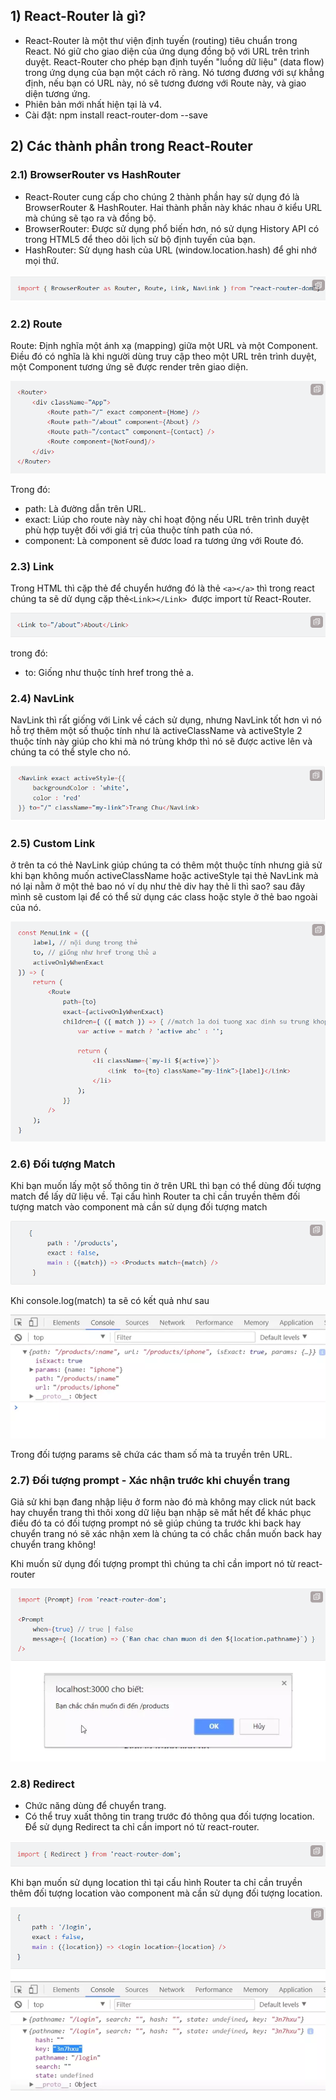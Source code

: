 ## 1) React-Router là gì?

- React-Router là một thư viện định tuyến (routing) tiêu chuẩn trong React. Nó giữ cho giao diện của ứng dụng đồng bộ với URL trên trình duyệt. React-Router cho phép bạn định tuyến "luồng dữ liệu" (data flow) trong ứng dụng của bạn một cách rõ ràng. Nó tương đương với sự khẳng định, nếu bạn có URL này, nó sẽ tương đương với Route này, và giao diện tương ứng.
- Phiên bản mới nhất hiện tại là v4.
- Cài đặt: npm install react-router-dom --save

## 2) Các thành phần trong React-Router

### 2.1) BrowserRouter vs HashRouter

- React-Router cung cấp cho chúng 2 thành phần hay sử dụng đó là BrowserRouter & HashRouter. Hai thành phần này khác nhau ở kiểu URL mà chúng sẽ tạo ra và đồng bộ.
- BrowserRouter: Được sử dụng phổ biến hơn, nó sử dụng History API có trong HTML5 để theo dõi lịch sử bộ định tuyến của bạn.
- HashRouter: Sử dụng hash của URL (window.location.hash) để ghi nhớ mọi thứ.

![alt](anh1.png)

### 2.2) Route

Route: Định nghĩa một ánh xạ (mapping) giữa một URL và một Component. Điều đó có nghĩa là khi người dùng truy cập theo một URL trên trình duyệt, một Component tương ứng sẽ được render trên giao diện.

![alt](anh2.png)

Trong đó:

- path: Là đường dẫn trên URL.
- exact: Liúp cho route này này chỉ hoạt động nếu URL trên trình duyệt phù hợp tuyệt đối với giá trị của thuộc tính path của nó.
- component: Là component sẽ đươc load ra tương ứng với Route đó.

### 2.3) Link

Trong HTML thì cặp thẻ để chuyển hướng đó là thẻ `<a></a>` thì trong react chúng ta sẽ dử dụng cặp thẻ`<Link></Link> `được import từ React-Router.

![alt](anh3.png)

trong đó:

- to: Giống như thuộc tính href trong thẻ a.

### 2.4) NavLink

NavLink thì rất giống với Link về cách sử dụng, nhưng NavLink tốt hơn vì nó hỗ trợ thêm một số thuộc tính như là activeClassName và activeStyle 2 thuộc tính này giúp cho khi mà nó trùng khớp thì nó sẽ được active lên và chúng ta có thể style cho nó.

![alt](anh4.png)

### 2.5) Custom Link

ở trên ta có thẻ NavLink giúp chúng ta có thêm một thuộc tính nhưng giả sử khi bạn không muốn activeClassName hoặc activeStyle tại thẻ NavLink mà nó lại nằm ở một thẻ bao nó ví dụ như thẻ div hay thẻ li thì sao? sau đây mình sẽ custom lại để có thể sử dụng các class hoặc style ở thẻ bao ngoài của nó.

![alt](anh5.png)

### 2.6) Đối tượng Match

Khi bạn muốn lấy một số thông tin ở trên URL thì bạn có thể dùng đối tượng match để lấy dữ liệu về. Tại cấu hình Router ta chỉ cần truyền thêm đối tượng match vào component mà cần sử dụng đối tượng match

![alt](anh6.png)

Khi console.log(match) ta sẽ có kết quả như sau

![alt](anh7.png)

Trong đối tượng params sẽ chứa các tham số mà ta truyền trên URL.

### 2.7) Đối tượng prompt - Xác nhận trước khi chuyển trang

Giả sử khi bạn đang nhập liệu ở form nào đó mà không may click nút back hay chuyển trang thì thôi xong dữ liệu bạn nhập sẽ mất hết để khác phục điều đó ta có đối tượng prompt nó sẽ giúp chúng ta trước khi back hay chuyển trang nó sẽ xác nhận xem là chúng ta có chắc chắn muốn back hay chuyển trang không!

Khi muốn sử dụng đối tượng prompt thì chúng ta chỉ cần import nó từ react-router

![alt](anh8.png)

### 2.8) Redirect

* Chức năng dùng để chuyển trang.
* Có thể truy xuất thông tin trang trước đó thông qua đối tượng location. Để sử dụng Redirect ta chỉ cần import nó từ react-router.

![alt](anh9.png)

Khi bạn muốn sử dụng location thì tại cấu hình Router ta chỉ cần truyền thêm đối tượng location vào component mà cần sử dụng đối tượng location.

![alt](anh10.png)


